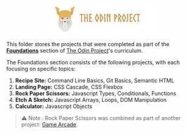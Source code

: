 <p align="center"><img src="../public/top-header-h.png" alt="felixtanhm-portfolio-the-odin-project" width="280"/></p>

This folder stores the projects that were completed as part of the [**Foundations**](https://www.theodinproject.com/paths/foundations/courses/foundations) section of [The Odin Project](https://www.theodinproject.com/)'s curriculum.

The Foundations section consists of the following projects, with each focusing on specific topics:

1. **Recipe Site:** Command Line Basics, Git Basics, Semantic HTML
2. **Landing Page:** CSS Cascade, CSS Flexbox
3. **Rock Paper Scissors:** Javascript Types, Conditionals, Functions
4. **Etch A Sketch:** Javascript Arrays, Loops, DOM Manipulation
5. **Calculator:** Javascript Objects

> ⚠ Note : Rock Paper Scissors was combined as part of another project: [Game Arcade](https://github.com/felixtanhm/game-arcade).
